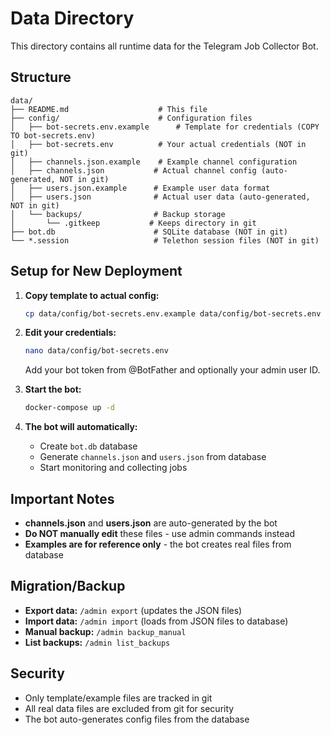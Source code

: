 # Data Directory

This directory contains all runtime data for the Telegram Job Collector Bot.

## Structure

```
data/
├── README.md                    # This file
├── config/                      # Configuration files
│   ├── bot-secrets.env.example      # Template for credentials (COPY TO bot-secrets.env)
│   ├── bot-secrets.env          # Your actual credentials (NOT in git)
│   ├── channels.json.example    # Example channel configuration
│   ├── channels.json           # Actual channel config (auto-generated, NOT in git)
│   ├── users.json.example      # Example user data format
│   ├── users.json              # Actual user data (auto-generated, NOT in git)
│   └── backups/                # Backup storage
│       └── .gitkeep           # Keeps directory in git
├── bot.db                      # SQLite database (NOT in git)
└── *.session                   # Telethon session files (NOT in git)
```

## Setup for New Deployment

1. **Copy template to actual config:**
   ```bash
   cp data/config/bot-secrets.env.example data/config/bot-secrets.env
   ```

2. **Edit your credentials:**
   ```bash
   nano data/config/bot-secrets.env
   ```
   Add your bot token from @BotFather and optionally your admin user ID.

3. **Start the bot:**
   ```bash
   docker-compose up -d
   ```

4. **The bot will automatically:**
   - Create `bot.db` database
   - Generate `channels.json` and `users.json` from database
   - Start monitoring and collecting jobs

## Important Notes

- **channels.json** and **users.json** are auto-generated by the bot
- **Do NOT manually edit** these files - use admin commands instead
- **Examples are for reference only** - the bot creates real files from database

## Migration/Backup

- **Export data:** `/admin export` (updates the JSON files)
- **Import data:** `/admin import` (loads from JSON files to database)
- **Manual backup:** `/admin backup_manual`
- **List backups:** `/admin list_backups`

## Security

- Only template/example files are tracked in git
- All real data files are excluded from git for security
- The bot auto-generates config files from the database
